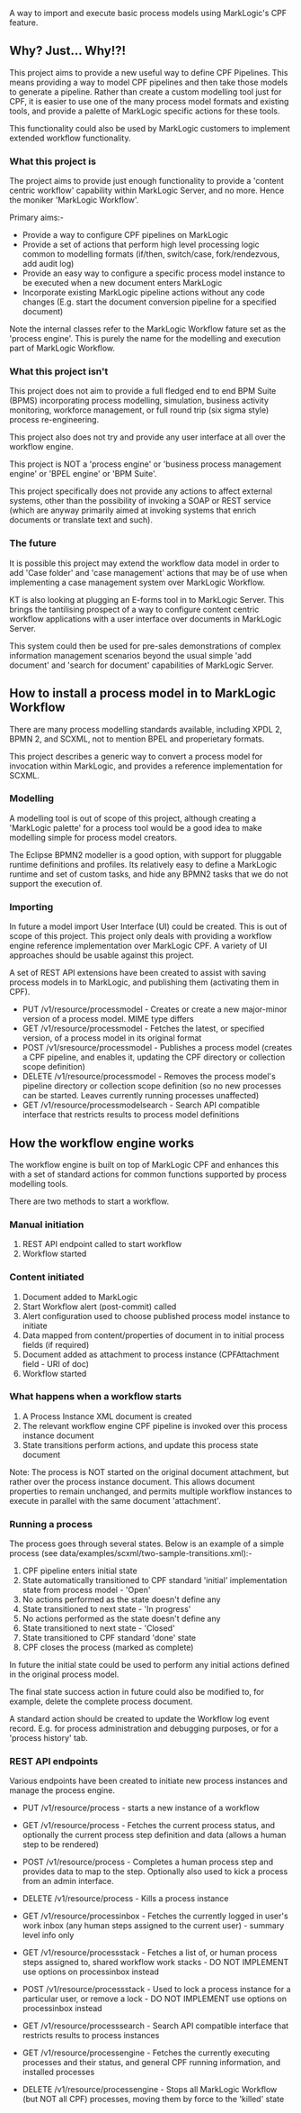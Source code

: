 A way to import and execute basic process models using MarkLogic's CPF feature.

## Why? Just... Why!?!

This project aims to provide a new useful way to define CPF Pipelines. This means providing a way to model CPF pipelines
and then take those models to generate a pipeline. Rather than create a custom modelling tool just for CPF, it is easier
to use one of the many process model formats and existing tools, and provide a palette of MarkLogic specific actions for
these tools.

This functionality could also be used by MarkLogic customers to implement extended workflow functionality.

### What this project is

The project aims to provide just enough functionality to provide a 'content centric workflow' capability within MarkLogic
Server, and no more. Hence the moniker 'MarkLogic Workflow'.

Primary aims:-
- Provide a way to configure CPF pipelines on MarkLogic
- Provide a set of actions that perform high level processing logic common to modelling formats (if/then, switch/case, fork/rendezvous, add audit log)
- Provide an easy way to configure a specific process model instance to be executed when a new document enters MarkLogic
- Incorporate existing MarkLogic pipeline actions without any code changes (E.g. start the document conversion pipeline for a specified document)

Note the internal classes refer to the MarkLogic Workflow fature set as the 'process engine'. This is purely the name
for the modelling and execution part of MarkLogic Workflow.

### What this project isn't

This project does not aim to provide a full fledged end to end BPM Suite (BPMS) incorporating process modelling, simulation,
business activity monitoring, workforce management, or full round trip (six sigma style) process re-engineering.

This project also does not try and provide any user interface at all over the workflow engine.

This project is NOT a 'process engine' or 'business process management engine' or 'BPEL engine' or 'BPM Suite'.

This project specifically does not provide any actions to affect external systems, other than the possibility of
invoking a SOAP or REST service (which are anyway primarily aimed at invoking systems that enrich documents or translate
text and such).

### The future

It is possible this project may extend the workflow data model in order to add 'Case folder' and 'case management'
actions that may be of use when implementing a case management system over MarkLogic Workflow.

KT is also looking at plugging an E-forms tool in to MarkLogic Server. This brings the tantilising prospect of a way
to configure content centric workflow applications with a user interface over documents in MarkLogic Server.

This system could then be used for pre-sales demonstrations of complex information management scenarios beyond the usual
simple 'add document' and 'search for document' capabilities of MarkLogic Server.






## How to install a process model in to MarkLogic Workflow

There are many process modelling standards available, including XPDL 2, BPMN 2, and SCXML, not to mention BPEL and
properietary formats.

This project describes a generic way to convert a process model for invocation within MarkLogic, and provides a
reference implementation for SCXML.

### Modelling

A modelling tool is out of scope of this project, although creating a 'MarkLogic palette' for a process tool
would be a good idea to make modelling simple for process model creators.

The Eclipse BPMN2 modeller is a good option, with support for pluggable runtime definitions and profiles. Its relatively
easy to define a MarkLogic runtime and set of custom tasks, and hide any BPMN2 tasks that we do not support the
execution of.

### Importing

In future a model import User Interface (UI) could be created. This is out of scope of this project. This project
only deals with providing a workflow engine reference implementation over MarkLogic CPF. A variety of UI approaches
should be usable against this project.

A set of REST API extensions have been created to assist with saving process models in to MarkLogic, and publishing
them (activating them in CPF).

- PUT /v1/resource/processmodel - Creates or create a new major-minor version of a process model. MIME type differs
- GET /v1/resource/processmodel - Fetches the latest, or specified version, of a process model in its original format
- POST /v1/sresource/processmodel - Publishes a process model (creates a CPF pipeline, and enables it, updating the CPF directory or collection scope definition)
- DELETE /v1/resource/processmodel - Removes the process model's pipeline directory or collection scope definition (so no new processes can be started. Leaves currently running processes unaffected)
- GET /v1/resource/processmodelsearch - Search API compatible interface that restricts results to process model definitions






## How the workflow engine works

The workflow engine is built on top of MarkLogic CPF and enhances this with a set of standard actions for common
functions supported by process modelling tools.

There are two methods to start a workflow.

### Manual initiation

1. REST API endpoint called to start workflow
2. Workflow started

### Content initiated

1. Document added to MarkLogic
2. Start Workflow alert (post-commit) called
3. Alert configuration used to choose published process model instance to initiate
4. Data mapped from content/properties of document in to initial process fields (if required)
5. Document added as attachment to process instance (CPFAttachment field - URI of doc)
6. Workflow started

### What happens when a workflow starts

1. A Process Instance XML document is created
2. The relevant workflow engine CPF pipeline is invoked over this process instance document
3. State transitions perform actions, and update this process state document

Note: The process is NOT started on the original document attachment, but rather over the process instance document.
This allows document properties to remain unchanged, and permits multiple workflow instances to execute in parallel with
the same document 'attachment'.

### Running a process

The process goes through several states. Below is an example of a simple process (see data/examples/scxml/two-sample-transitions.xml):-

1. CPF pipeline enters initial state
2. State automatically transitioned to CPF standard 'initial' implementation state from process model - 'Open'
3. No actions performed as the state doesn't define any
4. State transitioned to next state - 'In progress'
5. No actions performed as the state doesn't define any
6. State transitioned to next state - 'Closed'
7. State transitioned to CPF standard 'done' state
8. CPF closes the process (marked as complete)

In future the initial state could be used to perform any initial actions defined in the original process model.

The final state success action in future could also be modified to, for example, delete the complete process document.

A standard action should be created to update the Workflow log event record.
E.g. for process administration and debugging purposes, or for a 'process history' tab.

### REST API endpoints

Various endpoints have been created to initiate new process instances and manage the process engine.

- PUT /v1/resource/process - starts a new instance of a workflow
- GET /v1/resource/process - Fetches the current process status, and optionally the current process step definition and data (allows a human step to be rendered)
- POST /v1/resource/process - Completes a human process step and provides data to map to the step. Optionally also used to kick a process from an admin interface.
- DELETE /v1/resource/process - Kills a process instance
- GET /v1/resource/processinbox - Fetches the currently logged in user's work inbox (any human steps assigned to the current user) - summary level info only
- GET /v1/resource/processstack - Fetches a list of, or human process steps assigned to, shared workflow work stacks - DO NOT IMPLEMENT use options on processinbox instead
- POST /v1/resource/processstack - Used to lock a process instance for a particular user, or remove a lock - DO NOT IMPLEMENT use options on processinbox instead
- GET /v1/resource/processsearch - Search API compatible interface that restricts results to process instances

- GET /v1/resource/processengine - Fetches the currently executing processes and their status, and general CPF running information, and installed processes
- DELETE /v1/resource/processengine - Stops all MarkLogic Workflow (but NOT all CPF) processes, moving them by force to the 'killed' state
